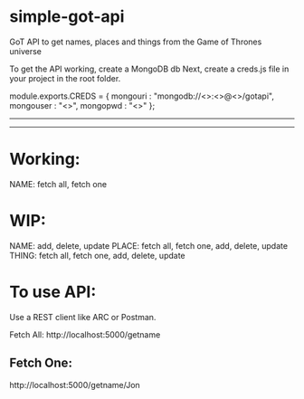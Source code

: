 # simple-got-api
GoT API to get names, places and things from the Game of Thrones universe

To get the API working, create a MongoDB db
Next, create a creds.js file in your project in the root folder.

module.exports.CREDS = {
    mongouri : "mongodb://<<mongouser>>:<<mongopwd>>@<<mongouri>>/gotapi",
    mongouser : "<<mongouser>>",
    mongopwd : "<<mongopwd>>"
 };
 ****************************************************************************************************************************************
 
 ****************************************************************************************************************************************
 
 Working:
 =======
 NAME: fetch all, fetch one
 
 WIP:
 ====
 NAME: add, delete, update
 PLACE: fetch all, fetch one, add, delete, update
 THING: fetch all, fetch one, add, delete, update
 
 To use API:
 ==========
 Use a REST client like ARC or Postman.
 
 Fetch All:
 http://localhost:5000/getname
 
 Fetch One:
 ----------
 http://localhost:5000/getname/Jon
 

 
